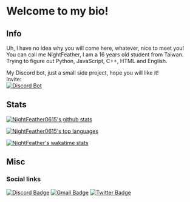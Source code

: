# Welcome to my bio!  

## Info
Uh, I have no idea why you will come here, whatever, nice to meet you!  
You can call me NightFeather, I am a 16 years old student from Taiwan.  
Trying to figure out Python, JavaScript, C++, HTML and English.  
    
My Discord bot, just a small side project, hope you will like it!  
Invite:  
[![Discord Bot](https://img.shields.io/badge/-花火＃5219-7289da?style=flat-square&logo=Discord&logoColor=white&link=https://discord.com/oauth2/authorize?client_id=866699115299864586&permissions=8&scope=bot%20applications.commands)](https://discord.com/oauth2/authorize?client_id=866699115299864586&permissions=8&scope=bot%20applications.commands)

## Stats
[![NightFeather0615's github stats](https://github-readme-stats.vercel.app/api?username=NightFeather0615&theme=github_dark&hide_border=true&count_private=true&show_icons=true)
](https://github.com/anuraghazra/github-readme-stats)

[![NightFeather0615's top languages](https://github-readme-stats.vercel.app/api/top-langs/?username=NightFeather0615&theme=github_dark&hide_border=true&layout=compact)](https://github.com/anuraghazra/github-readme-stats)

[![NightFeather's wakatime stats](https://github-readme-stats.vercel.app/api/wakatime?username=NightFeather&theme=github_dark&hide_border=true)](https://github.com/anuraghazra/github-readme-stats)

## Misc
### Social links  
[![Discord Badge](https://img.shields.io/badge/-NightFeather＃0144-7289da?style=flat-square&logo=Discord&logoColor=white&link=https://discord.com/login)](https://discord.com/login)
[![Gmail Badge](https://img.shields.io/badge/-leolee50910@gmail.com-c14438?style=flat-square&logo=Gmail&logoColor=white&link=mailto:leolee50910@gmail.com)](mailto:leolee50910@gmail.com)
[![Twitter Badge](https://img.shields.io/badge/-@NightFeatherOwO-1DA1F2?style=flat-square&logo=Twitter&logoColor=white&link=https://twitter.com/NightFeatherOwO)](https://twitter.com/NightFeatherOwO)
